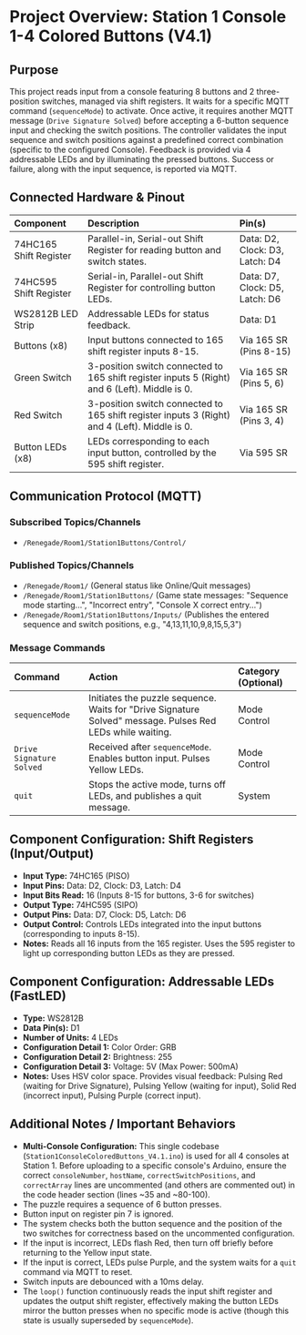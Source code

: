 # Project Overview: Station 1 Console 1-4 Colored Buttons (V4.1)

## Purpose

This project reads input from a console featuring 8 buttons and 2 three-position switches, managed via shift registers. It waits for a specific MQTT command (`sequenceMode`) to activate. Once active, it requires another MQTT message (`Drive Signature Solved`) before accepting a 6-button sequence input and checking the switch positions. The controller validates the input sequence and switch positions against a predefined correct combination (specific to the configured Console). Feedback is provided via 4 addressable LEDs and by illuminating the pressed buttons. Success or failure, along with the input sequence, is reported via MQTT.

## Connected Hardware & Pinout

|**Component**|**Description**|**Pin(s)**|
|:--|:--|:--|
|74HC165 Shift Register|Parallel-in, Serial-out Shift Register for reading button and switch states.|Data: D2, Clock: D3, Latch: D4|
|74HC595 Shift Register|Serial-in, Parallel-out Shift Register for controlling button LEDs.|Data: D7, Clock: D5, Latch: D6|
|WS2812B LED Strip|Addressable LEDs for status feedback.|Data: D1|
|Buttons (x8)|Input buttons connected to 165 shift register inputs 8-15.|Via 165 SR (Pins 8-15)|
|Green Switch|3-position switch connected to 165 shift register inputs 5 (Right) and 6 (Left). Middle is 0.|Via 165 SR (Pins 5, 6)|
|Red Switch|3-position switch connected to 165 shift register inputs 3 (Right) and 4 (Left). Middle is 0.|Via 165 SR (Pins 3, 4)|
|Button LEDs (x8)|LEDs corresponding to each input button, controlled by the 595 shift register.|Via 595 SR|

## Communication Protocol (MQTT)

### Subscribed Topics/Channels

- `/Renegade/Room1/Station1Buttons/Control/`

### Published Topics/Channels

- `/Renegade/Room1/` (General status like Online/Quit messages)
- `/Renegade/Room1/Station1Buttons/` (Game state messages: "Sequence mode starting...", "Incorrect entry", "Console X correct entry...")
- `/Renegade/Room1/Station1Buttons/Inputs/` (Publishes the entered sequence and switch positions, e.g., "4,13,11,10,9,8,15,5,3")

### Message Commands

|**Command**|**Action**|**Category (Optional)**|
|:--|:--|:--|
|`sequenceMode`|Initiates the puzzle sequence. Waits for "Drive Signature Solved" message. Pulses Red LEDs while waiting.|Mode Control|
|`Drive Signature Solved`|Received after `sequenceMode`. Enables button input. Pulses Yellow LEDs.|Mode Control|
|`quit`|Stops the active mode, turns off LEDs, and publishes a quit message.|System|

## Component Configuration: Shift Registers (Input/Output)

- **Input Type:** 74HC165 (PISO)
- **Input Pins:** Data: D2, Clock: D3, Latch: D4
- **Input Bits Read:** 16 (Inputs 8-15 for buttons, 3-6 for switches)
- **Output Type:** 74HC595 (SIPO)
- **Output Pins:** Data: D7, Clock: D5, Latch: D6
- **Output Control:** Controls LEDs integrated into the input buttons (corresponding to inputs 8-15).
- **Notes:** Reads all 16 inputs from the 165 register. Uses the 595 register to light up corresponding button LEDs as they are pressed.

## Component Configuration: Addressable LEDs (FastLED)

- **Type:** WS2812B
- **Data Pin(s):** D1
- **Number of Units:** 4 LEDs
- **Configuration Detail 1:** Color Order: GRB
- **Configuration Detail 2:** Brightness: 255
- **Configuration Detail 3:** Voltage: 5V (Max Power: 500mA)
- **Notes:** Uses HSV color space. Provides visual feedback: Pulsing Red (waiting for Drive Signature), Pulsing Yellow (waiting for input), Solid Red (incorrect input), Pulsing Purple (correct input).

## Additional Notes / Important Behaviors

- **Multi-Console Configuration:** This single codebase (`Station1ConsoleColoredButtons_V4.1.ino`) is used for all 4 consoles at Station 1. Before uploading to a specific console's Arduino, ensure the correct `consoleNumber`, `hostName`, `correctSwitchPositions`, and `correctArray` lines are uncommented (and others are commented out) in the code header section (lines ~35 and ~80-100).
- The puzzle requires a sequence of 6 button presses.
- Button input on register pin 7 is ignored.
- The system checks both the button sequence and the position of the two switches for correctness based on the uncommented configuration.
- If the input is incorrect, LEDs flash Red, then turn off briefly before returning to the Yellow input state.
- If the input is correct, LEDs pulse Purple, and the system waits for a `quit` command via MQTT to reset.
- Switch inputs are debounced with a 10ms delay.
- The `loop()` function continuously reads the input shift register and updates the output shift register, effectively making the button LEDs mirror the button presses when no specific mode is active (though this state is usually superseded by `sequenceMode`).